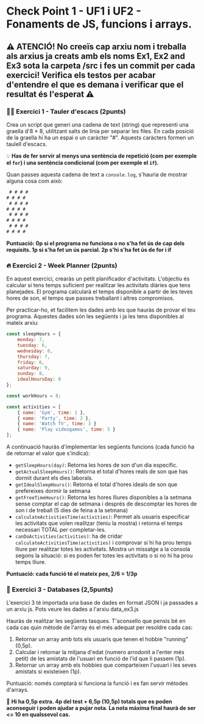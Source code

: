 # Check Point 1 - UF1 i UF2 - Fonaments de JS, funcions i arrays.

## :warning: **ATENCIÓ!** No creeïs cap arxiu nom i treballa als arxius ja creats amb els noms Ex1, Ex2 and Ex3 sota la carpeta /src i fes un commit per cada exercici! Verifica els testos per acabar d'entendre el que es demana i verificar que el resultat és l'esperat :warning:

### :weight_lifting_man: Exercici 1 - Tauler d'escacs (2punts)

Crea un script que generi una cadena de text (string) que representi una graella d'8 × 8, utilitzant salts de línia per separar les files. En cada posició de la graella hi ha un espai o un caràcter "#". Aquests caràcters formen un taulell d'escacs.

:bulb: **Has de fer servir al menys una sentència de repetició (com per exemple el `for`) i una sentència condicional (com per exemple el `if`).**

Quan passes aquesta cadena de text a `console.log`, s'hauria de mostrar alguna cosa com això:

```javascript
 # # # #
# # # #
 # # # #
# # # #
 # # # #
# # # #
 # # # #
# # # #
```

**Puntuació: 0p si el programa no funciona o no s'ha fet ús de cap dels requisits. 1p si s'ha fet un ús parcial. 2p s'hi s'ha fet ús de for i if**

### :fire: Exercici 2 - Week Planner (2punts)

En aquest exercici, crearàs un petit planificador d'activitats. L'objectiu és calcular si tens temps suficient per realitzar les activitats diàries que tens planejades. El programa calcularà el temps disponible a partir de les teves hores de son, el temps que passes treballant i altres compromisos.

Per practicar-ho, et facilitem les dades amb les que hauràs de provar el teu programa. Aquestes dades són les següents i ja les tens disponibles al mateix arxiu:

```javascript
const sleepHours = {
    monday: 7,
    tuesday: 6,
    wednesday: 8,
    thursday: 7,
    friday: 6,
    saturday: 9,
    sunday: 8,
    idealHoursDay: 8
};

const workHours = 8;

const activities = [
    { name: 'Gym', time: 1 },
    { name: 'Party', time: 2 },
    { name: 'Watch TV', time: 3 }
    { name: 'Play videogames', time: 5 }
];
```

A continuació hauràs d'implementar les següents funcions (cada funció ha de retornar el valor que s'indica):

- `getSleepHours(day)`: Retorna les hores de son d'un dia específic.
- `getActualSleepHours()`: Retorna el total d'hores reals de son que has dormit durant els dies laborals.
- `getIdealSleepHours()`: Retorna el total d'hores ideals de son que prefereixes dormir la setmana
- `getFreeTimeHours()`: Retorna les hores lliures disponibles a la setmana sense comptar el cap de setmana i després de descomptar les hores de son i de treball (5 dies de feina a la setmana)
- `calculateActivitiesTime(activities)`: Permet als usuaris especificar les activitats que volen realitzar (teniu la mostra) i retorna el temps necessari TOTAL per completar-les.
- `canDoActivities(activities)`: ha de cridar `calculateActivitiesTime(activities)` i comprovar si hi ha prou temps lliure per realitzar totes les activitats. Mostra un missatge a la consola segons la situació: si es poden fer totes les activitats o si no hi ha prou temps lliure.

**Puntuació: cada funció té el mateix pes, 2/6 = 1/3p**

### :rocket: Exercici 3 - Databases (2,5punts)

L'exercici 3 té importada una base de dades en format JSON i ja passades a un arxiu js. Pots veure les dades a l'arxiu data_ex3.js

Hauràs de realitzar les següents tasques. T'aconsello que pensis bé en cada cas quin mètode de l'array és el més adequat per resoldre cada cas:

1. Retornar un array amb tots els usuaris que tenen el hobbie "running" (0,5p).
2. Calcular i retornar la mitjana d'edat (numero arrodonit a l'enter més petit) de les amistats de l'usuari en funció de l'id que li passem (1p).
3. Retornar un array amb els hobbies que comparteixen l'usuari i les seves amistats si existeixen (1p).

Puntuació: només comptarà si funciona la funció i es fan servir mètodes d'arrays.

:speech_balloon: **Hi ha 0,5p extra. 4p del test + 6,5p (10,5p) totals que es poden aconseguir i poden ajudar a pujar nota. La nota màxima final haurà de ser <= 10 en qualssevol cas.**
